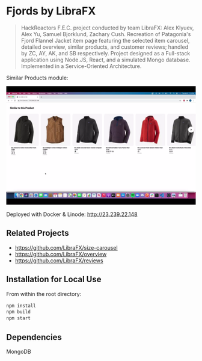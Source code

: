 # Fjords by LibraFX

> HackReactors F.E.C. project conducted by team LibraFX: Alex Klyuev, Alex Yu, Samuel Bjorklund, Zachary Cush.
Recreation of Patagonia's Fjord Flannel Jacket item page featuring the selected item carousel, detailed overview, similar products, and customer reviews;
handled by ZC, AY, AK, and SB respectively. Project designed as a Full-stack application using Node.JS, React, and a simulated Mongo database.
Implemented in a Service-Oriented Architecture.

Similar Products module:

<img src="fjords-jackets.webp">

Deployed with Docker & Linode: http://23.239.22.148

## Related Projects

  - https://github.com/LibraFX/size-carousel
  - https://github.com/LibraFX/overview
  - https://github.com/LibraFX/reviews

## Installation for Local Use

From within the root directory:

```sh
npm install
npm build
npm start
```

## Dependencies

MongoDB
